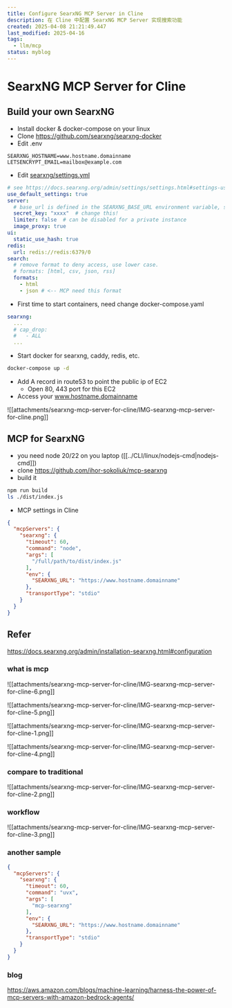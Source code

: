 ```yaml
---
title: Configure SearxNG MCP Server in Cline
description: 在 Cline 中配置 SearxNG MCP Server 实现搜索功能
created: 2025-04-08 21:21:49.447
last_modified: 2025-04-16
tags:
  - llm/mcp
status: myblog
---
```


# SearxNG MCP Server for Cline

## Build your own SearxNG

- Install docker & docker-compose on your linux
- Clone https://github.com/searxng/searxng-docker
- Edit .env
```
SEARXNG_HOSTNAME=www.hostname.domainname
LETSENCRYPT_EMAIL=mailbox@example.com
```
- Edit [searxng/settings.yml](https://github.com/searxng/searxng-docker/blob/master/searxng/settings.yml) 
```yaml
# see https://docs.searxng.org/admin/settings/settings.html#settings-use-default-settings
use_default_settings: true
server:
  # base_url is defined in the SEARXNG_BASE_URL environment variable, see .env and docker-compose.yml
  secret_key: "xxxx"  # change this!
  limiter: false  # can be disabled for a private instance
  image_proxy: true
ui:
  static_use_hash: true
redis:
  url: redis://redis:6379/0
search:
  # remove format to deny access, use lower case.
  # formats: [html, csv, json, rss]
  formats:
    - html
    - json # <-- MCP need this format
```
- First time to start containers, need change docker-compose.yaml
```yaml
searxng:
  ...
  # cap_drop:
  #   - ALL
  ...
```
- Start docker for searxng, caddy, redis, etc.
```sh
docker-compose up -d
```
- Add A record in route53 to point the public ip of EC2
    - Open 80, 443 port for this EC2
- Access your www.hostname.domainname

![[attachments/searxng-mcp-server-for-cline/IMG-searxng-mcp-server-for-cline.png]]


## MCP for SearxNG
- you need node 20/22 on you laptop ([[../CLI/linux/nodejs-cmd|nodejs-cmd]])
- clone https://github.com/ihor-sokoliuk/mcp-searxng
- build it
```sh
npm run build
ls ./dist/index.js

```
- MCP settings in Cline
```json
{
  "mcpServers": {
    "searxng": {
      "timeout": 60,
      "command": "node",
      "args": [
        "/full/path/to/dist/index.js"
      ],
      "env": {
        "SEARXNG_URL": "https://www.hostname.domainname"
      },
      "transportType": "stdio"
    }
  }
}
```




## Refer
https://docs.searxng.org/admin/installation-searxng.html#configuration

### what is mcp

![[attachments/searxng-mcp-server-for-cline/IMG-searxng-mcp-server-for-cline-6.png]]

![[attachments/searxng-mcp-server-for-cline/IMG-searxng-mcp-server-for-cline-5.png]]

![[attachments/searxng-mcp-server-for-cline/IMG-searxng-mcp-server-for-cline-1.png]]

![[attachments/searxng-mcp-server-for-cline/IMG-searxng-mcp-server-for-cline-4.png]]

### compare to traditional

![[attachments/searxng-mcp-server-for-cline/IMG-searxng-mcp-server-for-cline-2.png]]

### workflow

![[attachments/searxng-mcp-server-for-cline/IMG-searxng-mcp-server-for-cline-3.png]]

### another sample
```json
{
  "mcpServers": {
    "searxng": {
      "timeout": 60,
      "command": "uvx",
      "args": [
        "mcp-searxng"
      ],
      "env": {
        "SEARXNG_URL": "https://www.hostname.domainname"
      },
      "transportType": "stdio"
    }
  }
}
```


### blog
https://aws.amazon.com/blogs/machine-learning/harness-the-power-of-mcp-servers-with-amazon-bedrock-agents/


